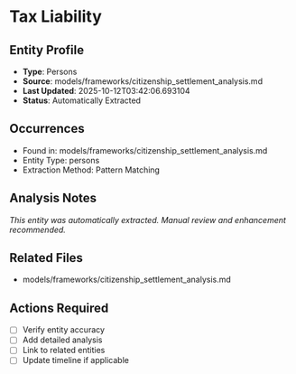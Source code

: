 # Tax Liability

## Entity Profile
- **Type**: Persons
- **Source**: models/frameworks/citizenship_settlement_analysis.md
- **Last Updated**: 2025-10-12T03:42:06.693104
- **Status**: Automatically Extracted

## Occurrences
- Found in: models/frameworks/citizenship_settlement_analysis.md
- Entity Type: persons
- Extraction Method: Pattern Matching

## Analysis Notes
*This entity was automatically extracted. Manual review and enhancement recommended.*

## Related Files
- models/frameworks/citizenship_settlement_analysis.md

## Actions Required
- [ ] Verify entity accuracy
- [ ] Add detailed analysis
- [ ] Link to related entities
- [ ] Update timeline if applicable
